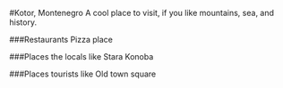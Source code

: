 #Kotor, Montenegro
A cool place to visit, if you like mountains, sea, and history.

###Restaurants
Pizza place

###Places the locals like
Stara Konoba

###Places tourists like
Old town square
